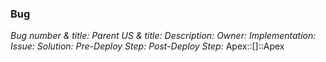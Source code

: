 ### **Bug**
*Bug number & title:*
*Parent US & title:*
*Description:*
*Owner:*
*Implementation:*
*Issue:*
*Solution:*
*Pre-Deploy Step:*
*Post-Deploy Step:*
Apex::[]::Apex

